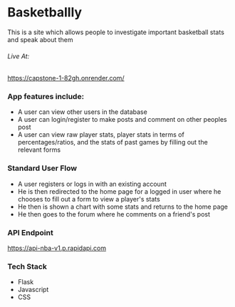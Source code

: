 # Basketballly

This is a site which allows people to investigate important basketball stats and speak about them

###### Live At:

https://capstone-1-82gh.onrender.com/

### App features include:

* A user can view other users in the database
* A user can login/register to make posts and comment on other peoples post
* A user can view raw player stats, player stats in terms of percentages/ratios, and the stats of past games by filling out the relevant forms

### Standard User Flow

* A user registers or logs in with an existing account
* He is then redirected to the home page for a logged in user where he chooses to fill out a form to view a player's stats
* He then is shown a chart with some stats and returns to the home page
* He then goes to the forum where he comments on a friend's post

### API Endpoint

 https://api-nba-v1.p.rapidapi.com

### Tech Stack

* Flask
* Javascript
* CSS